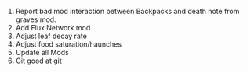 1) Report bad mod interaction between Backpacks and death note from graves mod.  
2) Add Flux Network mod  
3) Adjust leaf decay rate  
4) Adjust food saturation/haunches  
5) Update all Mods  
6) Git good at git  
